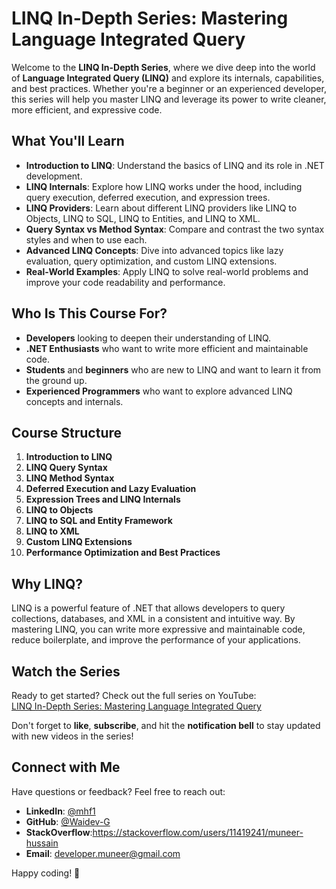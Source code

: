 # LINQ In-Depth Series: Mastering Language Integrated Query

Welcome to the **LINQ In-Depth Series**, where we dive deep into the world of **Language Integrated Query (LINQ)** and explore its internals, capabilities, and best practices. Whether you're a beginner or an experienced developer, this series will help you master LINQ and leverage its power to write cleaner, more efficient, and expressive code.

## What You'll Learn

- **Introduction to LINQ**: Understand the basics of LINQ and its role in .NET development.
- **LINQ Internals**: Explore how LINQ works under the hood, including query execution, deferred execution, and expression trees.
- **LINQ Providers**: Learn about different LINQ providers like LINQ to Objects, LINQ to SQL, LINQ to Entities, and LINQ to XML.
- **Query Syntax vs Method Syntax**: Compare and contrast the two syntax styles and when to use each.
- **Advanced LINQ Concepts**: Dive into advanced topics like lazy evaluation, query optimization, and custom LINQ extensions.
- **Real-World Examples**: Apply LINQ to solve real-world problems and improve your code readability and performance.

## Who Is This Course For?

- **Developers** looking to deepen their understanding of LINQ.
- **.NET Enthusiasts** who want to write more efficient and maintainable code.
- **Students** and **beginners** who are new to LINQ and want to learn it from the ground up.
- **Experienced Programmers** who want to explore advanced LINQ concepts and internals.

## Course Structure

1. **Introduction to LINQ**
2. **LINQ Query Syntax**
3. **LINQ Method Syntax**
4. **Deferred Execution and Lazy Evaluation**
5. **Expression Trees and LINQ Internals**
6. **LINQ to Objects**
7. **LINQ to SQL and Entity Framework**
8. **LINQ to XML**
9. **Custom LINQ Extensions**
10. **Performance Optimization and Best Practices**

## Why LINQ?

LINQ is a powerful feature of .NET that allows developers to query collections, databases, and XML in a consistent and intuitive way. By mastering LINQ, you can write more expressive and maintainable code, reduce boilerplate, and improve the performance of your applications.

## Watch the Series

Ready to get started? Check out the full series on YouTube:  
[LINQ In-Depth Series: Mastering Language Integrated Query](https://www.youtube.com/@waidev-c)

Don't forget to **like**, **subscribe**, and hit the **notification bell** to stay updated with new videos in the series!

## Connect with Me

Have questions or feedback? Feel free to reach out:  
- **LinkedIn**: [@mhf1](https://www.linkedin.com/in/mhf1/)  
- **GitHub**: [@Waidev-G](https://github.com/@Waidev-G)
- **StackOverflow**:https://stackoverflow.com/users/11419241/muneer-hussain 
- **Email**: developer.muneer@gmail.com 

Happy coding! 🚀
